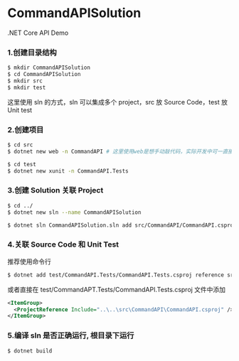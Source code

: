 # CommandAPISolution

.NET Core API Demo

### 1.创建目录结构

```bash
$ mkdir CommandAPISolution
$ cd CommandAPISolution
$ mkdir src
$ mkdir test
```

这里使用 sln 的方式，sln 可以集成多个 project，src 放 Source Code，test 放 Unit test

### 2.创建项目

```bash
$ cd src
$ dotnet new web -n CommandAPI # 这里使用web是想手动敲代码，实际开发中可一直接用webapi生成代码

$ cd test
$ dotnet new xunit -n CommandAPI.Tests
```

### 3.创建 Solution 关联 Project

```bash
$ cd ../
$ dotnet new sln --name CommandAPISolution

$ dotnet sln CommandAPISolution.sln add src/CommandAPI/CommandAPI.csproj test/CommandAPI.Tests/CommandAPI.Tests.csproj
```

### 4.关联 Source Code 和 Unit Test

推荐使用命令行

```bash
$ dotnet add test/CommandAPI.Tests/CommandAPI.Tests.csproj reference src/CommandAPI/CommandAPI.csproj
```

或者直接在 test/CommandAPT.Tests/CommandAPI.Tests.csproj 文件中添加

```xml
<ItemGroup>
  <ProjectReference Include="..\..\src\CommandAPI\CommandAPI.csproj" />
</ItemGroup>
```

### 5.编译 sln 是否正确运行, 根目录下运行

```bash
$ dotnet build
```
